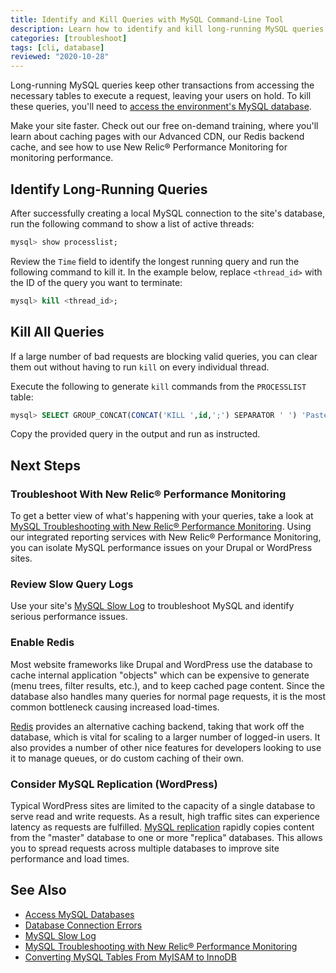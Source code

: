 ```yaml
---
title: Identify and Kill Queries with MySQL Command-Line Tool
description: Learn how to identify and kill long-running MySQL queries on your WordPress or Drupal site in a few commands.
categories: [troubleshoot]
tags: [cli, database]
reviewed: "2020-10-28"
---
```

Long-running MySQL queries keep other transactions from accessing the necessary tables to execute a request, leaving your users on hold. To kill these queries, you'll need to [access the environment's MySQL database](/mysql-access).

<Enablement title="Ramp up website performance" link="https://pantheon.io/on-demand-trainings/website-performance-varnish-redis-and-new-relic?docs">

Make your site faster. Check out our free on-demand training, where you'll learn about caching pages with our Advanced CDN, our Redis backend cache, and see how to use New Relic&reg; Performance Monitoring for monitoring performance.

</Enablement>

## Identify Long-Running Queries

After successfully creating a local MySQL connection to the site's database, run the following command to show a list of active threads:

```sql
mysql> show processlist;
```

Review the `Time` field to identify the longest running query and run the following command to kill it. In the example below, replace `<thread_id>` with the ID of the query you want to terminate:

```sql
mysql> kill <thread_id>;
```

## Kill All Queries

If a large number of bad requests are blocking valid queries, you can clear them out without having to run `kill` on every individual thread.

Execute the following to generate `kill` commands from the `PROCESSLIST` table:

```sql
mysql> SELECT GROUP_CONCAT(CONCAT('KILL ',id,';') SEPARATOR ' ') 'Paste the following query to kill all processes' FROM information_schema.processlist WHERE user<>'system user'\G
```

Copy the provided query in the output and run as instructed.

## Next Steps

### Troubleshoot With New Relic&reg; Performance Monitoring

To get a better view of what's happening with your queries, take a look at [MySQL Troubleshooting with New Relic&reg; Performance Monitoring](/debug-mysql-new-relic). Using our integrated reporting services with New Relic&reg; Performance Monitoring, you can isolate MySQL performance issues on your Drupal or WordPress sites.

### Review Slow Query Logs

Use your site's [MySQL Slow Log](/mysql-slow-log) to troubleshoot MySQL and identify serious performance issues.

### Enable Redis

Most website frameworks like Drupal and WordPress use the database to cache internal application "objects" which can be expensive to generate (menu trees, filter results, etc.), and to keep cached page content. Since the database also handles many queries for normal page requests, it is the most common bottleneck causing increased load-times.

[Redis](/object-cache) provides an alternative caching backend, taking that work off the database, which is vital for scaling to a larger number of logged-in users. It also provides a number of other nice features for developers looking to use it to manage queues, or do custom caching of their own.

### Consider MySQL Replication (WordPress)

Typical WordPress sites are limited to the capacity of a single database to serve read and write requests. As a result, high traffic sites can experience latency as requests are fulfilled. [MySQL replication](/hyperdb) rapidly copies content from the "master" database to one or more "replica" databases. This allows you to spread requests across multiple databases to improve site performance and load times.

## See Also

- [Access MySQL Databases](/mysql-access)
- [Database Connection Errors](/database-connection-errors)
- [MySQL Slow Log](/mysql-slow-log)
- [MySQL Troubleshooting with New Relic&reg; Performance Monitoring](/debug-mysql-new-relic)
- [Converting MySQL Tables From MyISAM to InnoDB](/myisam-to-innodb)

